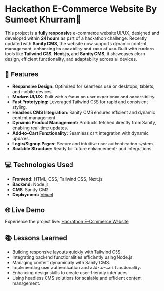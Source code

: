 # Hackathon E-Commerce Website By Sumeet Khurram🛒

This project is a **fully responsive** e-commerce website UI/UX, designed and developed within **24 hours** as part of a hackathon challenge. Recently updated with **Sanity CMS**, the website now supports dynamic content management, enhancing its scalability and ease of use. Built with modern tools like **Tailwind CSS**, **Next.js**, and **Sanity CMS**, it showcases clean design, efficient functionality, and adaptability across all devices.

## 🚀 Features

- **Responsive Design:** Optimized for seamless use on desktops, tablets, and mobile devices.
- **Modern UI/UX:** Built with a focus on user experience and accessibility.
- **Fast Prototyping:** Leveraged Tailwind CSS for rapid and consistent styling.
- **Headless CMS Integration:** Sanity CMS ensures efficient and dynamic content management.
- **Dynamic Product Management:** Products fetched directly from Sanity, enabling real-time updates.
- **Add-to-Cart Functionality:** Seamless cart integration with dynamic updates.
- **Login/Signup Pages:** Secure and intuitive user authentication system.
- **Scalable Structure:** Ready for future enhancements and integrations.

## 💻 Technologies Used

- **Frontend:** HTML, CSS, Tailwind CSS, Next.js
- **Backend:** Node.js
- **CMS:** Sanity CMS
- **Deployment:** [Vercel](https://hackthone-two.vercel.app/)

## 🌐 Live Demo

Experience the project live: [Hackathon E-Commerce Website](https://hackthone-two.vercel.app/)

## 📚 Lessons Learned

- Building responsive layouts quickly with Tailwind CSS.
- Integrating backend functionalities efficiently using Node.js.
- Managing content dynamically with Sanity CMS.
- Implementing user authentication and add-to-cart functionality.
- Enhancing design skills to create user-friendly interfaces.
- Using headless CMS solutions for scalable and efficient content management.




